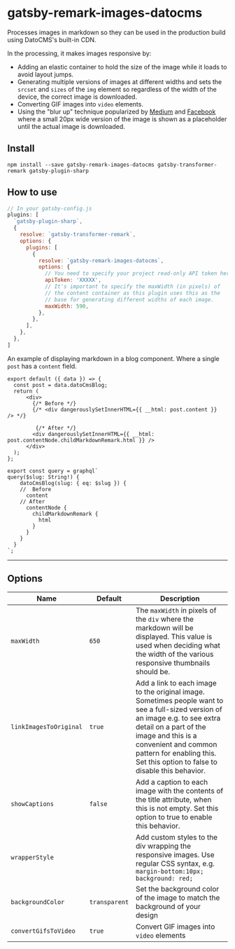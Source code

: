 # gatsby-remark-images-datocms

Processes images in markdown so they can be used in the production build using DatoCMS's built-in CDN.

In the processing, it makes images responsive by:

- Adding an elastic container to hold the size of the image while it loads to
  avoid layout jumps.
- Generating multiple versions of images at different widths and sets the
  `srcset` and `sizes` of the `img` element so regardless of the width of the
  device, the correct image is downloaded.
- Converting GIF images into `video` elements.
- Using the "blur up" technique popularized by [Medium][1] and [Facebook][2]
  where a small 20px wide version of the image is shown as a placeholder until
  the actual image is downloaded.

## Install

`npm install --save gatsby-remark-images-datocms gatsby-transformer-remark gatsby-plugin-sharp`

## How to use

```javascript
// In your gatsby-config.js
plugins: [
  `gatsby-plugin-sharp`,
  {
    resolve: `gatsby-transformer-remark`,
    options: {
      plugins: [
        {
          resolve: `gatsby-remark-images-datocms`,
          options: {
            // You need to specify your project read-only API token here!
            apiToken: 'XXXXX',
            // It's important to specify the maxWidth (in pixels) of
            // the content container as this plugin uses this as the
            // base for generating different widths of each image.
            maxWidth: 590,
          },
        },
      ],
    },
  },
]
```
An example of displaying markdown in a blog component. Where a single `post` has a `content` field.
```JSX
export default ({ data }) => {
  const post = data.datoCmsBlog;
  return (
      <div>
        {/* Before */}
        {/* <div dangerouslySetInnerHTML={{ __html: post.content }}  /> */}

         {/* After */}
        <div dangerouslySetInnerHTML={{ __html: post.contentNode.childMarkdownRemark.html }} />
      </div>
  );
};

export const query = graphql`
query($slug: String!) {
    datoCmsBlog(slug: { eq: $slug }) {
    //  Before
      content
    // After
      contentNode {
        childMarkdownRemark {
          html
        }
      }
    }
  }
`;
```
-----
## Options

| Name                   | Default       | Description                                                                                                                                                                                                                                                                                                                                                                                                                              |
| ---------------------- | ------------- | ---------------------------------------------------------------------------------------------------------------------------------------------------------------------------------------------------------------------------------------------------------------------------------------------------------------------------------------------------------------------------------------------------------------------------------------- |
| `maxWidth`             | `650`         | The `maxWidth` in pixels of the `div` where the markdown will be displayed. This value is used when deciding what the width of the various responsive thumbnails should be.                                                                                                                                                                                                                                                              |
| `linkImagesToOriginal` | `true`        | Add a link to each image to the original image. Sometimes people want to see a full-sized version of an image e.g. to see extra detail on a part of the image and this is a convenient and common pattern for enabling this. Set this option to false to disable this behavior.                                                                                                                                                          |
| `showCaptions`         | `false`       | Add a caption to each image with the contents of the title attribute, when this is not empty. Set this option to true to enable this behavior.                                                                                                                                                                                                                                                                                           |
| `wrapperStyle`         |               | Add custom styles to the div wrapping the responsive images. Use regular CSS syntax, e.g. `margin-bottom:10px; background: red;`                                                                                                                                                                                                                                                                                                         |
| `backgroundColor`      | `transparent` | Set the background color of the image to match the background of your design                                                                                                                                                                                                                                                                                                                                                             |
| `convertGifsToVideo`   | `true`        | Convert GIF images into `video` elements

[1]: https://jmperezperez.com/medium-image-progressive-loading-placeholder/
[2]: https://code.facebook.com/posts/991252547593574/the-technology-behind-preview-photos/
